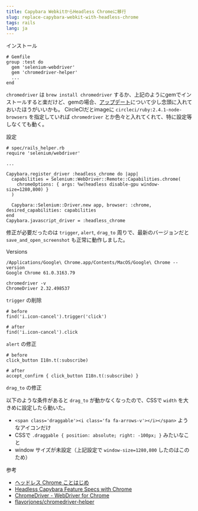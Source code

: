 ```yaml
---
title: Capybara WebkitからHeadless Chromeに移行
slug: replace-capybara-webkit-with-headless-chrome
tags: rails
lang: ja
---
```


インストール

```
# Gemfile
group :test do
  gem 'selenium-webdriver'
  gem 'chromedriver-helper'
  ...
end
```

`chromedriver` は `brew install chromedriver` するか、上記のようにgemでインストールすると楽だけど、gemの場合、[アップデート](https://github.com/flavorjones/chromedriver-helper#updating-to-latest-chromedriver)について少し念頭に入れておいたほうがいいかも。
CircleCIだとimageに `circleci/ruby:2.4.1-node-browsers` を指定していれば `chromedriver` とか色々と入れてくれて、特に設定等しなくても動く。


設定

```
# spec/rails_helper.rb
require 'selenium/webdriver'

...

Capybara.register_driver :headless_chrome do |app|
  capabilities = Selenium::WebDriver::Remote::Capabilities.chrome(
    chromeOptions: { args: %w(headless disable-gpu window-size=1280,800) }
  )

  Capybara::Selenium::Driver.new app, browser: :chrome, desired_capabilities: capabilities
end
Capybara.javascript_driver = :headless_chrome
```

修正が必要だったのは `trigger`, `alert`, `drag_to` 周りで、最新のバージョンだと `save_and_open_screenshot` も正常に動作しました。

Versions

```
/Applications/Google\ Chrome.app/Contents/MacOS/Google\ Chrome --version
Google Chrome 61.0.3163.79

chromedriver -v
ChromeDriver 2.32.498537
```


`trigger` の削除

```
# before
find('i.icon-cancel').trigger('click')

# after
find('i.icon-cancel').click
```

`alert` の修正

```
# before
click_button I18n.t(:subscribe)

# after
accept_confirm { click_button I18n.t(:subscribe) }
```

`drag_to` の修正

以下のような条件があると `drag_to` が動かなくなったので、CSSで `width` を大きめに設定したら動いた。

- `<span class='draggable'><i class='fa fa-arrows-v'></i></span>` ようなアイコンだけ
- CSSで `.draggable { position: absolute; right: -100px; }` みたいなこと
- window サイズが未設定（上記設定で `window-size=1280,800` したのはこのため）


参考

- [ヘッドレス Chrome ことはじめ](https://developers.google.com/web/updates/2017/04/headless-chrome?hl=ja)
- [Headless Capybara Feature Specs with Chrome](https://robots.thoughtbot.com/headless-feature-specs-with-chrome)
- [ChromeDriver - WebDriver for Chrome](https://sites.google.com/a/chromium.org/chromedriver/getting-started)
- [flavorjones/chromedriver-helper](https://github.com/flavorjones/chromedriver-helper)
